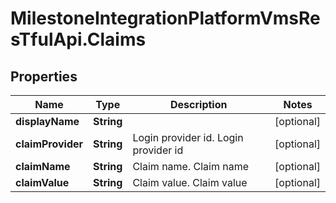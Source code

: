 # MilestoneIntegrationPlatformVmsResTfulApi.Claims

## Properties
Name | Type | Description | Notes
------------ | ------------- | ------------- | -------------
**displayName** | **String** |  | [optional] 
**claimProvider** | **String** | Login provider id. Login provider id | [optional] 
**claimName** | **String** | Claim name. Claim name | [optional] 
**claimValue** | **String** | Claim value. Claim value | [optional] 
